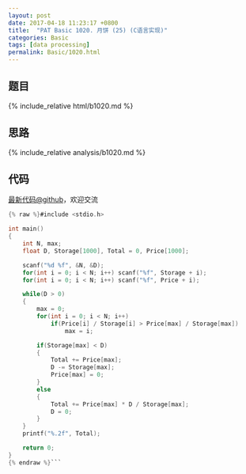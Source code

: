 ```yaml
---
layout: post
date: 2017-04-18 11:23:17 +0800
title:  "PAT Basic 1020. 月饼 (25) (C语言实现)"
categories: Basic
tags: [data processing]
permalink: Basic/1020.html
---
```


## 题目

{% include_relative html/b1020.md %}

## 思路

{% include_relative analysis/b1020.md %}
## 代码

[最新代码@github](https://github.com/OliverLew/PAT/blob/master/PATBasic/1020.c)，欢迎交流
```c
{% raw %}#include <stdio.h>

int main()
{
    int N, max;
    float D, Storage[1000], Total = 0, Price[1000];

    scanf("%d %f", &N, &D);
    for(int i = 0; i < N; i++) scanf("%f", Storage + i);
    for(int i = 0; i < N; i++) scanf("%f", Price + i);

    while(D > 0)
    {
        max = 0;
        for(int i = 0; i < N; i++)
            if(Price[i] / Storage[i] > Price[max] / Storage[max])
                max = i;

        if(Storage[max] < D)
        {
            Total += Price[max];
            D -= Storage[max];
            Price[max] = 0;
        }
        else
        {
            Total += Price[max] * D / Storage[max];
            D = 0;
        }
    }
    printf("%.2f", Total);

    return 0;
}
{% endraw %}```